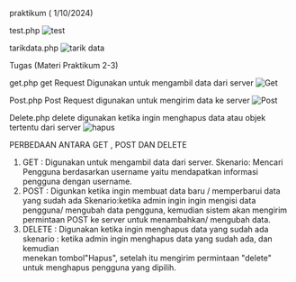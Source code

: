 praktikum ( 1/10/2024)

test.php
![test](https://github.com/user-attachments/assets/5a2e7783-998a-4864-bfd3-68fdb3240d6f)

tarikdata.php
![tarik data](https://github.com/user-attachments/assets/5d589da1-c7a5-48a7-b98a-98baa24ca5ac)

Tugas (Materi Praktikum 2-3)

get.php
get Request Digunakan untuk mengambil data dari server
![Get](https://github.com/user-attachments/assets/a42e0109-abb6-4444-8a30-0f0c076e6e51)

Post.php
Post Request digunakan untuk mengirim data ke server
![Post](https://github.com/user-attachments/assets/a65c537b-414c-4a54-b42a-efc1cd6fbb9f)

Delete.php
delete digunakan ketika  ingin menghapus data atau objek tertentu dari server
![hapus](https://github.com/user-attachments/assets/2263b4c1-1c41-4be8-9f2b-7f15f8ded3bb)


PERBEDAAN ANTARA GET , POST DAN DELETE
1. GET : Digunakan untuk mengambil data dari server.
   Skenario: Mencari Pengguna berdasarkan username yaitu mendapatkan informasi pengguna dengan username.
2. POST : Digunkan ketika ingin membuat data baru / memperbarui data yang sudah ada
   Skenario:ketika admin ingin ingin mengisi data pengguna/ mengubah  data pengguna, kemudian sistem akan mengirim permintaan POST ke server untuk  menambahkan/ mengubah data.
3. DELETE : Digunakan ketika ingin menghapus data yang sudah ada
   skenario : ketika admin ingin menghapus data yang sudah ada, dan kemudian     
   menekan tombol"Hapus", setelah itu mengirim permintaan "delete" untuk menghapus 
   pengguna yang dipilih.
